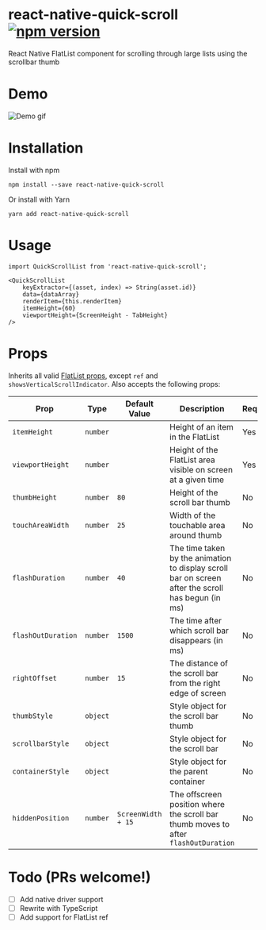 # react-native-quick-scroll [![npm version](https://img.shields.io/npm/v/react-native-quick-scroll.svg?style=flat)](https://www.npmjs.com/package/react-native-quick-scroll)

React Native FlatList component for scrolling through large lists using the scrollbar thumb

# Demo

![Demo gif](https://github.com/farshed/react-native-quick-scroll/blob/master/demo/rec.gif?raw=true)

# Installation

Install with npm
```
npm install --save react-native-quick-scroll
```
Or install with Yarn
```
yarn add react-native-quick-scroll
```

# Usage

```
import QuickScrollList from 'react-native-quick-scroll';
```
```
<QuickScrollList
	keyExtractor={(asset, index) => String(asset.id)}
	data={dataArray}
	renderItem={this.renderItem}
	itemHeight={60}
	viewportHeight={ScreenHeight - TabHeight}
/>
```

# Props

Inherits all valid [FlatList props](https://facebook.github.io/react-native/docs/flatlist#props), except `ref` and `showsVerticalScrollIndicator`. Also accepts the following props:

| Prop | Type | Default Value | Description | Required |
|-----|-----|-----|-----|-----|
| `itemHeight` | `number` | | Height of an item in the FlatList | Yes |
| `viewportHeight` | `number` | | Height of the FlatList area visible on screen at a given time | Yes |
| `thumbHeight` | `number` | `80` | Height of the scroll bar thumb | No |
| `touchAreaWidth` | `number` | `25` | Width of the touchable area around thumb | No |
| `flashDuration` | `number` | `40` | The time taken by the animation to display scroll bar on screen after the scroll has begun (in ms) | No |
| `flashOutDuration` | `number` | `1500` | The time after which scroll bar disappears (in ms) | No |
| `rightOffset` | `number` | `15` | The distance of the scroll bar from the right edge of screen | No |
| `thumbStyle` | `object` | | Style object for the scroll bar thumb | No |
| `scrollbarStyle` | `object` | | Style object for the scroll bar | No |
| `containerStyle` | `object` | | Style object for the parent container | No |
| `hiddenPosition` | `number` | `ScreenWidth + 15` | The offscreen position where the scroll bar thumb moves to after `flashOutDuration` | No |


# Todo (PRs welcome!)
- [ ] Add native driver support
- [ ] Rewrite with TypeScript
- [ ] Add support for FlatList ref